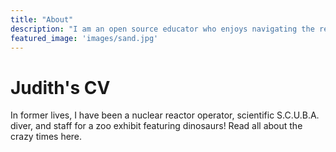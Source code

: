 ```yaml
---
title: "About"
description: "I am an open source educator who enjoys navigating the relationships between technology, community, and business. An analytic approach to challenges and a strong sense of empathy help me understand and collaborate with others. I have developed these skills over eleven years managing communities, researching, teaching, writing, and counseling."
featured_image: 'images/sand.jpg'
---
```


# Judith's CV

In former lives, I have been a nuclear reactor operator, scientific S.C.U.B.A. diver, and staff for a zoo exhibit featuring dinosaurs! Read all about the crazy times here. 
